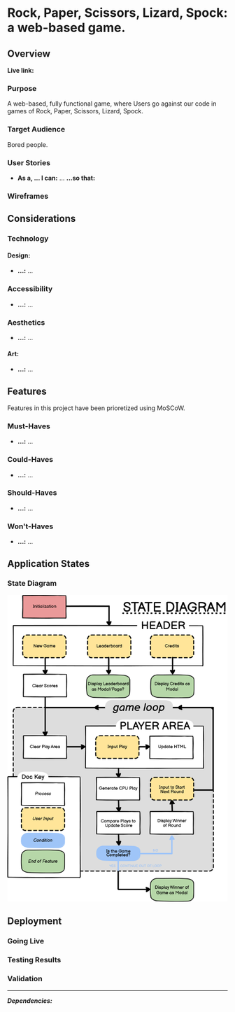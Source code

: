 #  Rock, Paper, Scissors, Lizard, Spock: a web-based game.
## Overview
**Live link:** 

### Purpose
A web-based, fully functional game, where Users go against our code in games of Rock, Paper, Scissors, Lizard, Spock.

### Target Audience
Bored people.

### User Stories
- **As a, ... I can:** ... **...so that:**

### Wireframes

## Considerations
### Technology
#### Design:
- **...:** ...
### Accessibility
- **...:** ...
### Aesthetics
- **...:** …
#### Art:
- **...:** …

## Features
Features in this project have been prioretized using MoSCoW.
### Must-Haves
- **...:** …
### Could-Haves
- **...:** …
### Should-Haves
- **...:** …
### Won't-Haves
- **...:** …

## Application States
### State Diagram
![alt text](assets/images/RPSLS-State-Diagram.png)

## Deployment
### Going Live

### Testing Results

### Validation

---
***Dependencies:***
